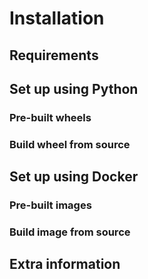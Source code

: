 # Installation

## Requirements

## Set up using Python

### Pre-built wheels

### Build wheel from source

## Set up using Docker

### Pre-built images

### Build image from source

## Extra information
